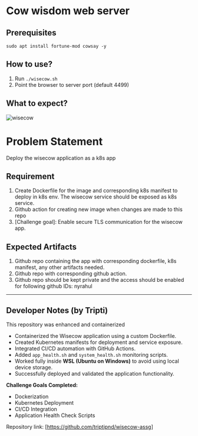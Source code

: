 # Cow wisdom web server

## Prerequisites

```
sudo apt install fortune-mod cowsay -y
```

## How to use?

1. Run `./wisecow.sh`
2. Point the browser to server port (default 4499)

## What to expect?
![wisecow](https://github.com/nyrahul/wisecow/assets/9133227/8d6bfde3-4a5a-480e-8d55-3fef60300d98)

# Problem Statement
Deploy the wisecow application as a k8s app

## Requirement
1. Create Dockerfile for the image and corresponding k8s manifest to deploy in k8s env. The wisecow service should be exposed as k8s service.
2. Github action for creating new image when changes are made to this repo
3. [Challenge goal]: Enable secure TLS communication for the wisecow app.

## Expected Artifacts
1. Github repo containing the app with corresponding dockerfile, k8s manifest, any other artifacts needed.
2. Github repo with corresponding github action.
3. Github repo should be kept private and the access should be enabled for following github IDs: nyrahul



---

## Developer Notes (by Tripti)

This repository was enhanced and containerized
- Containerized the Wisecow application using a custom Dockerfile.
- Created Kubernetes manifests for deployment and service exposure.
- Integrated CI/CD automation with GitHub Actions.
- Added `app_health.sh` and `system_health.sh` monitoring scripts.
- Worked fully inside **WSL (Ubuntu on Windows)** to avoid using local device storage.
- Successfully deployed and validated the application functionality.

**Challenge Goals Completed:**
-  Dockerization 
-  Kubernetes Deployment 
-  CI/CD Integration 
-  Application Health Check Scripts 

Repository link: [https://github.com/triptipnd/wisecow-assg]
